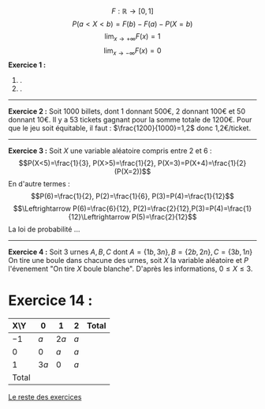 $$F:\mathbb{R}\rightarrow[0,1]
$$
$$P(a<X<b)=F(b)-F(a)-P(X=b)$$
$$\lim_{x\rightarrow+\infty}F(x)=1$$
$$\lim_{x\rightarrow-\infty}F(x)=0$$
__Exercice 1 :__
1) .
2) .
________
__Exercice 2 :__
Soit 1000 billets, dont 1 donnant 500€, 2 donnant 100€ et 50 donnant 10€.
Il y a 53 tickets gagnant pour la somme totale de 1200€.
Pour que le jeu soit équitable, il faut : $\frac{1200}{1000}=1,2$ donc 1,2€/ticket.
____
__Exercice 3 :__
Soit $X$ une variable aléatoire compris entre 2 et 6 :
$$P(X<5)=\frac{1}{3}, P(X>5)=\frac{1}{2}, P(X=3)=P(X+4)=\frac{1}{2}(P(X=2))$$
En d'autre termes : $$P(6)=\frac{1}{2}, P(2)=\frac{1}{6}, P(3)=P(4)=\frac{1}{12}$$$$\Leftrightarrow P(6)=\frac{6}{12}, P(2)=\frac{2}{12},P(3)=P(4)=\frac{1}{12}\Leftrightarrow P(5)=\frac{2}{12}$$
La loi de probabilité ...
____
__Exercice 4 :__
Soit 3 urnes $A, B, C$ dont $A=\{1b, 3n\}, B=\{2b, 2n\}, C=\{3b, 1n\}$
On tire une boule dans chacune des urnes, soit $X$ la variable aléatoire et $P$ l'évenement "On tire $X$ boule blanche". D'après les informations, $0 \leq X \leq 3$.

# Exercice 14 :

|X\Y|0|1|2|Total|
| :--- | ---- | ---- | ---- | ----: |
|$-1$|$a$|$2a$|$a$||
|$0$|$0$|$a$|$a$||
|$1$|$3a$|$0$|$a$||
|Total|||||



[Le reste des exercices](Exercice%20Probas%20TD2.md)


